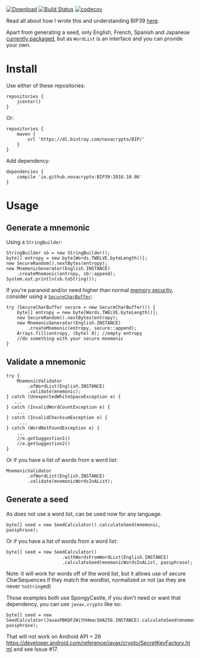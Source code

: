 [![Download](https://api.bintray.com/packages/novacrypto/BIP/BIP39/images/download.svg)](https://bintray.com/novacrypto/BIP/BIP39/_latestVersion) [![Build Status](https://travis-ci.org/NovaCrypto/BIP39.svg?branch=master)](https://travis-ci.org/NovaCrypto/BIP39) [![codecov](https://codecov.io/gh/NovaCrypto/BIP39/branch/master/graph/badge.svg)](https://codecov.io/gh/NovaCrypto/BIP39)

Read all about how I wrote this and understanding BIP39 [here](https://medium.com/@_west_on/coding-a-bip39-microlibrary-in-java-bb90c1109123).

Apart from generating a seed, only English, French, Spanish and Japanese [currently packaged](https://github.com/NovaCrypto/BIP39/issues/1), but as `WordList` is an interface and you can provide your own.

# Install

Use either of these repositories:

```
repositories {
    jcenter()
}
```

Or:

```
repositories {
    maven {
        url 'https://dl.bintray.com/novacrypto/BIP/'
    }
}
```

Add dependency:

```
dependencies {
    compile 'io.github.novacrypto:BIP39:2018.10.06'
}

```

# Usage

## Generate a mnemonic

Using a `StringBuilder`:

```
StringBuilder sb = new StringBuilder();
byte[] entropy = new byte[Words.TWELVE.byteLength()];
new SecureRandom().nextBytes(entropy);
new MnemonicGenerator(English.INSTANCE)
    .createMnemonic(entropy, sb::append);
System.out.println(sb.toString());
```

If you're paranoid and/or need higher than normal [memory security](https://medium.com/@_west_on/protecting-strings-in-jvm-memory-84c365f8f01c), consider using a [`SecureCharBuffer`](https://github.com/NovaCrypto/SecureString):

```
try (SecureCharBuffer secure = new SecureCharBuffer()) {
    byte[] entropy = new byte[Words.TWELVE.byteLength()];
    new SecureRandom().nextBytes(entropy);
    new MnemonicGenerator(English.INSTANCE)
        .createMnemonic(entropy, secure::append);
    Arrays.fill(entropy, (byte) 0); //empty entropy
    //do something with your secure mnemonic
}
```

## Validate a mnemonic

```
try {
    MnemonicValidator
        .ofWordList(English.INSTANCE)
        .validate(mnemonic);
} catch (UnexpectedWhiteSpaceException e) {
   ...
} catch (InvalidWordCountException e) {
    ...
} catch (InvalidChecksumException e) {
     ...
} catch (WordNotFoundException e) {
    ...
    //e.getSuggestion1()
    //e.getSuggestion2()
}
```

Or if you have a list of words from a word list:

```
MnemonicValidator
        .ofWordList(English.INSTANCE)
        .validate(mnemonicWordsInAList);
```

## Generate a seed

As does not use a word list, can be used now for any language.

```
byte[] seed = new SeedCalculator().calculateSeed(mnemonic, passphrase);
```

Or if you have a list of words from a word list:

```
byte[] seed = new SeedCalculator()
                     .withWordsFromWordList(English.INSTANCE)
                     .calculateSeed(mnemonicWordsInAList, passphrase);
```

Note: it will work for words off of the word list, but it allows use of secure CharSequences if they match the wordlist, normalized or not (as they are never `toString`ed)

Those examples both use SpongyCastle, if you don't need or want that dependency, you can use `javax.crypto` like so:

```
byte[] seed = new SeedCalculator(JavaxPBKDF2WithHmacSHA256.INSTANCE).calculateSeed(mnemonic, passphrase);
```

That will not work on Android API < 26 https://developer.android.com/reference/javax/crypto/SecretKeyFactory.html and see Issue #17.

